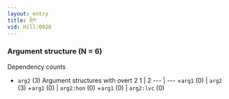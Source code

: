 ```yaml
---
layout: entry
title: རྡེབ་
vid: Hill:0928
---
```

### Argument structure (N = 6)
Dependency counts
* `arg2` (3)
Argument structures with overt 2
1 | 2
--- | ---
+`arg1` (0) | `arg2` (3)
+`arg1` (0) | `arg2:hon` (0)
+`arg1` (0) | `arg2:lvc` (0)
